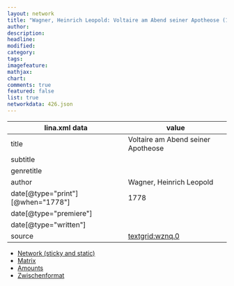 ```yaml
---
layout: network
title: "Wagner, Heinrich Leopold: Voltaire am Abend seiner Apotheose (1778)"
author:
description:
headline:
modified:
category:
tags:
imagefeature: 
mathjax: 
chart: 
comments: true
featured: false
list: true
networkdata: 426.json
---
```

lina.xml data  | value
------------- | -------------
title|Voltaire am Abend seiner Apotheose
subtitle|
genretitle|
author|Wagner, Heinrich Leopold
date[@type="print"][@when="1778"]|1778
date[@type="premiere"]|
date[@type="written"]|
source|[textgrid:wznq.0](https://textgridlab.org/1.0/tgcrud-public/rest/textgrid:wznq.0/data)



* [Network (sticky and static)](/linas/network426)
* [Matrix](/linas/matrix426)
* [Amounts](/linas/amount426)
* [Zwischenformat](/linas/lina426 )

